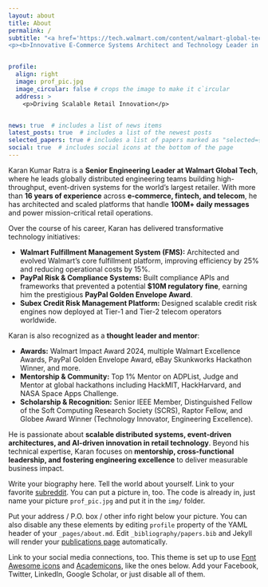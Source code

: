 ```yaml
---
layout: about
title: About
permalink: /
subtitle: "<a href='https://tech.walmart.com/content/walmart-global-tech/en_us.html' target='_blank'>Walmart Global Tech</a> · Sunnyvale, CA
<p><b>Innovative E-Commerce Systems Architect and Technology Leader in Retail Technology Innovation </b></p>"


profile:
  align: right
  image: prof_pic.jpg
  image_circular: false # crops the image to make it c`ircular
  address: >
    <p>Driving Scalable Retail Innovation</p>


news: true  # includes a list of news items
latest_posts: true  # includes a list of the newest posts
selected_papers: true # includes a list of papers marked as "selected={true}"
social: true  # includes social icons at the bottom of the page
---
```


Karan Kumar Ratra is a **Senior Engineering Leader at Walmart Global Tech**, where he leads globally distributed engineering teams building high-throughput, event-driven systems for the world’s largest retailer. With more than **16 years of experience** across **e-commerce, fintech, and telecom**, he has architected and scaled platforms that handle **100M+ daily messages** and power mission-critical retail operations.


Over the course of his career, Karan has delivered transformative technology initiatives:

- **Walmart Fulfillment Management System (FMS):** Architected and evolved Walmart’s core fulfillment platform, improving efficiency by 25% and reducing operational costs by 15%.  
- **PayPal Risk & Compliance Systems:** Built compliance APIs and frameworks that prevented a potential **$10M regulatory fine**, earning him the prestigious **PayPal Golden Envelope Award**.  
- **Subex Credit Risk Management Platform:** Designed scalable credit risk engines now deployed at Tier-1 and Tier-2 telecom operators worldwide.  

Karan is also recognized as a **thought leader and mentor**:  
- **Awards:** Walmart Impact Award 2024, multiple Walmart Excellence Awards, PayPal Golden Envelope Award, eBay Skunkworks Hackathon Winner, and more.  
- **Mentorship & Community:** Top 1% Mentor on ADPList, Judge and Mentor at global hackathons including HackMIT, HackHarvard, and NASA Space Apps Challenge.  
- **Scholarship & Recognition:** Senior IEEE Member, Distinguished Fellow of the Soft Computing Research Society (SCRS), Raptor Fellow, and Globee Award Winner (Technology Innovator, Engineering Excellence).

He is passionate about **scalable distributed systems, event-driven architectures, and AI-driven innovation in retail technology**. Beyond his technical expertise, Karan focuses on **mentorship, cross-functional leadership, and fostering engineering excellence** to deliver measurable business impact.

Write your biography here. Tell the world about yourself. Link to your favorite [subreddit](http://reddit.com). You can put a picture in, too. The code is already in, just name your picture `prof_pic.jpg` and put it in the `img/` folder.

Put your address / P.O. box / other info right below your picture. You can also disable any these elements by editing `profile` property of the YAML header of your `_pages/about.md`. Edit `_bibliography/papers.bib` and Jekyll will render your [publications page](/al-folio/publications/) automatically.

Link to your social media connections, too. This theme is set up to use [Font Awesome icons](http://fortawesome.github.io/Font-Awesome/) and [Academicons](https://jpswalsh.github.io/academicons/), like the ones below. Add your Facebook, Twitter, LinkedIn, Google Scholar, or just disable all of them.
